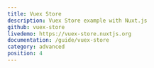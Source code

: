 ```yaml
---
title: Vuex Store
description: Vuex Store example with Nuxt.js
github: vuex-store
livedemo: https://vuex-store.nuxtjs.org
documentation: /guide/vuex-store
category: advanced
position: 4
---
```


